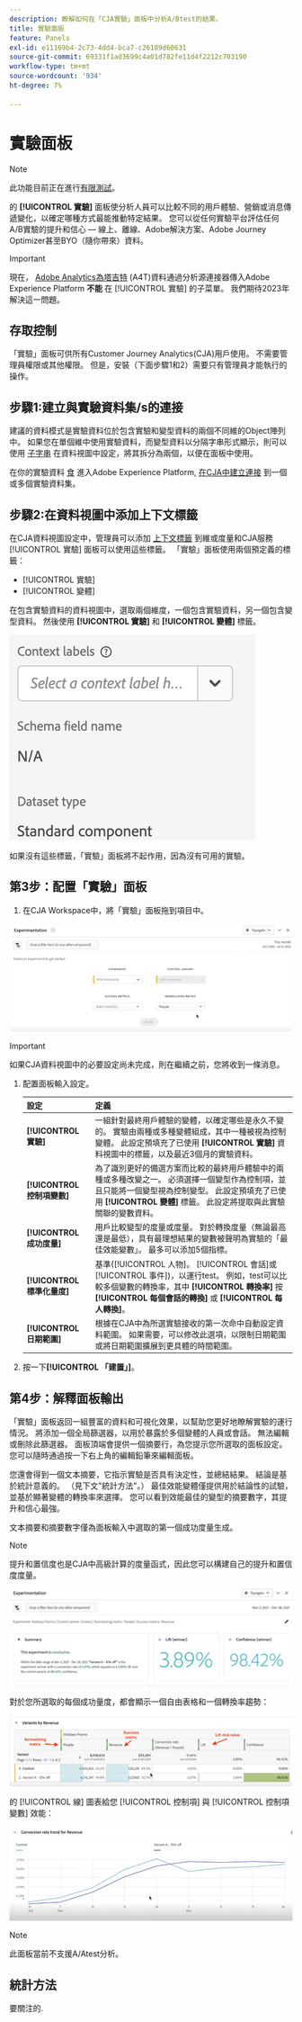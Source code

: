 ```yaml
---
description: 瞭解如何在「CJA實驗」面板中分析A/Btest的結果。
title: 實驗面板
feature: Panels
exl-id: e11169b4-2c73-4dd4-bca7-c26189d60631
source-git-commit: 69331f1ad3699c4a01d782fe11d4f2212c703190
workflow-type: tm+mt
source-wordcount: '934'
ht-degree: 7%

---
```


# 實驗面板

>[!NOTE]
>
>此功能目前正在進行[有限測試](/help/release-notes/releases.md)。

的 **[!UICONTROL 實驗]** 面板使分析人員可以比較不同的用戶體驗、營銷或消息傳遞變化，以確定哪種方式最能推動特定結果。 您可以從任何實驗平台評估任何A/B實驗的提升和信心 — 線上、離線、Adobe解決方案、Adobe Journey Optimizer甚至BYO（隨你帶來）資料。

>[!IMPORTANT]
>
>現在， [Adobe Analytics為塔吉特](https://experienceleague.adobe.com/docs/target/using/integrate/a4t/a4t.html) (A4T)資料通過分析源連接器傳入Adobe Experience Platform **不能** 在 [!UICONTROL 實驗] 的子菜單。 我們期待2023年解決這一問題。

## 存取控制

「實驗」面板可供所有Customer Journey Analytics(CJA)用戶使用。 不需要管理員權限或其他權限。 但是，安裝（下面步驟1和2）需要只有管理員才能執行的操作。

## 步驟1:建立與實驗資料集/s的連接

建議的資料模式是實驗資料位於包含實驗和變型資料的兩個不同維的Object陣列中。 如果您在單個維中使用實驗資料，而變型資料以分隔字串形式顯示，則可以使用 [子字串](https://experienceleague.adobe.com/docs/analytics-platform/using/cja-dataviews/component-settings/substring.html?lang=en#) 在資料視圖中設定，將其拆分為兩個，以便在面板中使用。

在你的實驗資料 [食](https://experienceleague.adobe.com/docs/experience-platform/ingestion/home.html?lang=en) 進入Adobe Experience Platform, [在CJA中建立連接](/help/connections/create-connection.md) 到一個或多個實驗資料集。

## 步驟2:在資料視圖中添加上下文標籤

在CJA資料視圖設定中，管理員可以添加 [上下文標籤](/help/data-views/component-settings/overview.md) 到維或度量和CJA服務 [!UICONTROL 實驗] 面板可以使用這些標籤。 「實驗」面板使用兩個預定義的標籤：

* [!UICONTROL 實驗]
* [!UICONTROL 變體]

在包含實驗資料的資料視圖中，選取兩個維度，一個包含實驗資料，另一個包含變型資料。 然後使用 **[!UICONTROL 實驗]** 和 **[!UICONTROL 變體]** 標籤。

![上下文標籤](../assets/context-label.png)

如果沒有這些標籤，「實驗」面板將不起作用，因為沒有可用的實驗。

## 第3步：配置「實驗」面板

1. 在CJA Workspace中，將「實驗」面板拖到項目中。

![實驗面板](../assets/experiment.png)

>[!IMPORTANT]
>如果CJA資料視圖中的必要設定尚未完成，則在繼續之前，您將收到一條消息。

1. 配置面板輸入設定。

   | 設定 | 定義 |
   | --- | --- |
   | **[!UICONTROL 實驗]** | 一組針對最終用戶體驗的變體，以確定哪些是永久不變的。 實驗由兩種或多種變體組成，其中一種被視為控制變體。 此設定預填充了已使用  **[!UICONTROL 實驗]** 資料視圖中的標籤，以及最近3個月的實驗資料。 |
   | **[!UICONTROL 控制項變數]** | 為了識別更好的備選方案而比較的最終用戶體驗中的兩種或多種改變之一。 必須選擇一個變型作為控制項，並且只能將一個變型視為控制變型。 此設定預填充了已使用  **[!UICONTROL 變體]** 標籤。 此設定將提取與此實驗關聯的變數資料。 |
   | **[!UICONTROL 成功度量]** | 用戶比較變型的度量或度量。 對於轉換度量（無論最高還是最低），具有最理想結果的變數被聲明為實驗的「最佳效能變數」。 最多可以添加5個指標。 |
   | **[!UICONTROL 標準化量度]** | 基準([!UICONTROL 人物]。 [!UICONTROL 會話]或 [!UICONTROL 事件])，以運行test。 例如，test可以比較多個變數的轉換率，其中 **[!UICONTROL 轉換率]** 按 **[!UICONTROL 每個會話的轉換]** 或 **[!UICONTROL 每人轉換]**。 |
   | **[!UICONTROL 日期範圍]** | 根據在CJA中為所選實驗接收的第一次命中自動設定資料範圍。 如果需要，可以修改此選項，以限制日期範圍或將日期範圍擴展到更具體的時間範圍。 |

1. 按一下&#x200B;**[!UICONTROL 「建置」]**。

## 第4步：解釋面板輸出

「實驗」面板返回一組豐富的資料和可視化效果，以幫助您更好地瞭解實驗的運行情況。 將添加一個全局篩選器，以用於暴露於多個變體的人員或會話。 無法編輯或刪除此篩選器。 面板頂端會提供一個摘要行，為您提示您所選取的面板設定。您可以隨時通過按一下右上角的編輯鉛筆來編輯面板。

您還會得到一個文本摘要，它指示實驗是否具有決定性，並總結結果。 結論是基於統計意義的。 （見下文&quot;統計方法&quot;。） 最佳效能變體僅提供用於結論性的試驗，並基於顯著變體的轉換率來選擇。 您可以看到效能最佳的變型的摘要數字，其提升和信心最強。

文本摘要和摘要數字僅為面板輸入中選取的第一個成功度量生成。

>[!NOTE]
>
>提升和置信度也是CJA中高級計算的度量函式，因此您可以構建自己的提升和置信度度量。

![實驗輸出](../assets/exp-output1.png)

對於您所選取的每個成功量度，都會顯示一個自由表格和一個轉換率趨勢：

![實驗輸出](../assets/exp-output2.png)

的 [!UICONTROL 線] 圖表給您 [!UICONTROL 控制項] 與 [!UICONTROL 控制項變數] 效能：

![實驗輸出](../assets/exp-output3.png)
>[!NOTE]
>
>此面板當前不支援A/Atest分析。

## 統計方法

要關注的.

